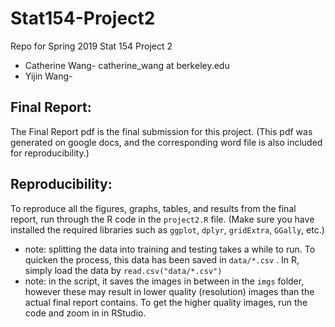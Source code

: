 # Stat154-Project2

Repo for Spring 2019 Stat 154 Project 2
+ Catherine Wang- catherine_wang at berkeley.edu
+ Yijin Wang- 

## Final Report: 

The Final Report pdf is the final submission for this project. (This pdf was generated on google docs, and the corresponding word file is also included for reproducibility.)

## Reproducibility:
To reproduce all the figures, graphs, tables, and results from the final report, run through the R code in the `project2.R` file. (Make sure you have installed the required libraries such as `ggplot`, `dplyr`, `gridExtra`, `GGally`, etc.)

+ note: splitting the data into training and testing takes a while to run. To quicken the process, this data has been saved in `data/*.csv` . In R, simply load the data by `read.csv("data/*.csv")`
+ note: in the script, it saves the images in between in the `imgs` folder, however these may result in lower quality (resolution) images than the actual final report contains. To get the higher quality images, run the code and zoom in in RStudio. 

